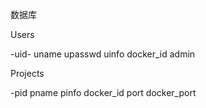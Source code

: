数据库

Users

-uid- uname upasswd uinfo docker_id admin

Projects

-pid pname pinfo docker_id port docker_port